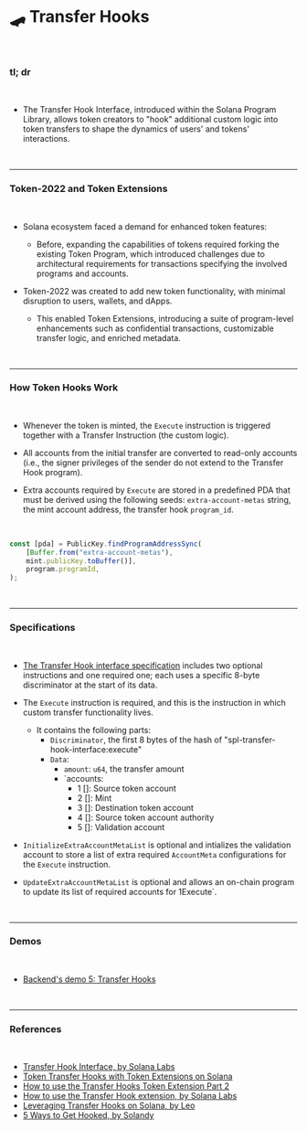 # 🛹 Transfer Hooks 

<br>

### tl; dr


<br>

* The Transfer Hook Interface, introduced within the Solana Program Library, allows token creators to "hook" additional custom logic into token transfers to shape the dynamics of users' and tokens' interactions.


<br>

---

### Token-2022 and Token Extensions

<br>

* Solana ecosystem faced a demand for enhanced token features:
    - Before, expanding the capabilities of tokens required forking the existing Token Program, which introduced challenges due to architectural requirements for transactions specifying the involved programs and accounts.

* Token-2022 was created to add new token functionality, with minimal disruption to users, wallets, and dApps.
    - This enabled Token Extensions, introducing a suite of program-level enhancements such as confidential transactions, customizable transfer logic, and enriched metadata.

<br>

---

### How Token Hooks Work

<br>

* Whenever the token is minted, the `Execute` instruction is triggered together with a Transfer Instruction (the custom logic).

* All accounts from the initial transfer are converted to read-only accounts (i.e., the signer privileges of the sender do not extend to the Transfer Hook program). 

* Extra accounts required by `Execute` are stored in a predefined PDA that must be derived using the following seeds: `extra-account-metas` string, the mint account address, the transfer hook `program_id`.

<br>

```javascript
const [pda] = PublicKey.findProgramAddressSync(
    [Buffer.from("extra-account-metas"), 
    mint.publicKey.toBuffer()],
    program.programId, 
);
```

<br>

---

### Specifications

<br>

* [The Transfer Hook interface specification](https://spl.solana.com/transfer-hook-interface/specification) includes two optional instructions and one required one; each uses a specific 8-byte discriminator at the start of its data.

* The `Execute` instruction is required, and this is the instruction in which custom transfer functionality lives.
    - It contains the following parts:
        - `Discriminator`, the first 8 bytes of the hash of "spl-transfer-hook-interface:execute"
        - `Data`:
            - `amount`: `u64`, the transfer amount
            - `accounts:
                - 1 []: Source token account
                - 2 []: Mint
                - 3 []: Destination token account
                - 4 []: Source token account authority
                - 5 []: Validation account

* `InitializeExtraAccountMetaList` is optional and intializes the validation account to store a list of extra required `AccountMeta` configurations for the `Execute` instruction.


* `UpdateExtraAccountMetaList` is optional and allows an on-chain program to update its list of required accounts for 1Execute`. 


<br>

---

### Demos

<br>

* [Backend's demo 5: Transfer Hooks](https://github.com/urani-labs/solana-dev-onboarding-rs/tree/main/demos/backend/05_transfer_hooks)


<br>


---

### References

<br>


* [Transfer Hook Interface, by Solana Labs](https://spl.solana.com/transfer-hook-interface)
* [Token Transfer Hooks with Token Extensions on Solana](https://www.youtube.com/watch?v=Cc6CZWd-iMw)
* [How to use the Transfer Hooks Token Extension Part 2](https://www.youtube.com/watch?v=LsduWRtT3r8)
* [How to use the Transfer Hook extension, by Solana Labs](https://solana.com/developers/guides/token-extensions/transfer-hook)
* [Leveraging Transfer Hooks on Solana, by Leo](https://medium.com/@LeoOnSol/hooked-the-power-of-leveraging-transfer-hooks-on-solana-2b0f15770e64)
* [5 Ways to Get Hooked, by Solandy](https://www.youtube.com/watch?v=Sr-HiJdbf6w)